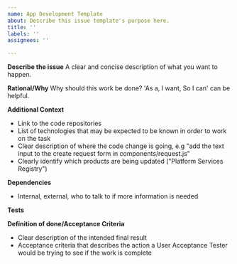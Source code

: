 ```yaml
---
name: App Development Template
about: Describe this issue template's purpose here.
title: ''
labels: ''
assignees: ''

---
```


**Describe the issue**
A clear and concise description of what you want to happen.

**Rational/Why**
Why should this work be done? 'As a, I want, So I can' can be helpful.

**Additional Context**

- Link to the code repositories
- List of technologies that may be expected to be known in order to work on the task
- Clear description of where the code change is going, e.g "add the text input to the create request form in components/request.js"
- Clearly identify which products are being updated ("Platform Services Registry")

**Dependencies**

- Internal, external, who to talk to if more information is needed

**Tests**

**Definition of done/Acceptance Criteria**

- Clear description of the intended final result
- Acceptance criteria that describes the action a User Acceptance Tester would be trying to see if the work is complete

